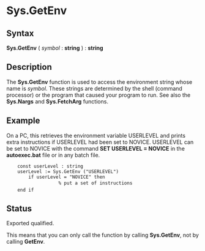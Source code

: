 
# Sys.GetEnv

## Syntax
**Sys.GetEnv** ( _symbol_ : **string** ) : **string**

## Description
The **Sys.GetEnv** function is used to access the environment string whose name is _symbol_. These strings are determined by the shell (command processor) or the program that caused your program to run. See also the **Sys.Nargs** and **Sys.FetchArg** functions.


## Example
On a PC, this retrieves the environment variable USERLEVEL and prints extra instructions if USERLEVEL had been set to NOVICE. USERLEVEL can be set to NOVICE with the command **SET USERLEVEL = NOVICE** in the **autoexec.bat** file or in any batch file.

        const userLevel : string
        userLevel := Sys.GetEnv ("USERLEVEL")
            if userLevel = "NOVICE" then
                       % put a set of instructions
        end if
## Status
Exported qualified.

This means that you can only call the function by calling **Sys.GetEnv**, not by calling **GetEnv**.

